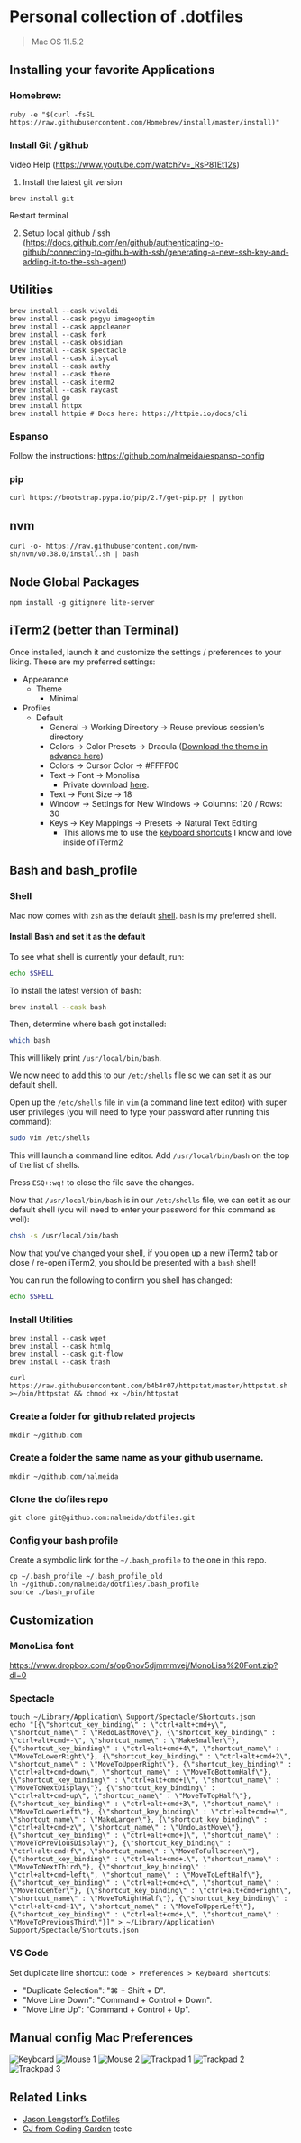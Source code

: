 # Personal collection of .dotfiles

> Mac OS 11.5.2

## Installing your favorite Applications

### Homebrew: 

```
ruby -e "$(curl -fsSL https://raw.githubusercontent.com/Homebrew/install/master/install)"
```

### Install Git / github

Video Help (https://www.youtube.com/watch?v=_RsP81Et12s)

1) Install the latest git version

```
brew install git
```

Restart terminal

2) Setup local github / ssh (https://docs.github.com/en/github/authenticating-to-github/connecting-to-github-with-ssh/generating-a-new-ssh-key-and-adding-it-to-the-ssh-agent)


## Utilities

```
brew install --cask vivaldi
brew install --cask pngyu imageoptim
brew install --cask appcleaner
brew install --cask fork
brew install --cask obsidian
brew install --cask spectacle
brew install --cask itsycal
brew install --cask authy
brew install --cask there
brew install --cask iterm2
brew install --cask raycast
brew install go
brew install httpx
brew install httpie # Docs here: https://httpie.io/docs/cli
```

### Espanso

Follow the instructions: https://github.com/nalmeida/espanso-config

### pip

```
curl https://bootstrap.pypa.io/pip/2.7/get-pip.py | python
```

## nvm

```
curl -o- https://raw.githubusercontent.com/nvm-sh/nvm/v0.38.0/install.sh | bash
```

## Node Global Packages

```
npm install -g gitignore lite-server
```

## iTerm2 (better than Terminal)

Once installed, launch it and customize the settings / preferences to your liking. These are my preferred settings:

* Appearance
  * Theme
    * Minimal
* Profiles
  * Default
      * General -> Working Directory -> Reuse previous session's directory
      * Colors -> Color Presets -> Dracula ([Download the theme in advance here](https://draculatheme.com/iterm))
      * Colors -> Cursor Color -> #FFFF00
      * Text -> Font -> Monolisa
          * Private download [here](https://www.dropbox.com/s/op6nov5djmmmvej/MonoLisa%20Font.zip?dl=0).
      * Text -> Font Size -> 18
      * Window -> Settings for New Windows -> Columns: 120 / Rows: 30
      * Keys -> Key Mappings -> Presets -> Natural Text Editing
          * This allows me to use the [keyboard shortcuts](https://gist.github.com/w3cj/022081eda22081b82c52) I know and love inside of iTerm2

## Bash and bash_profile

### Shell

Mac now comes with `zsh` as the default [shell](https://en.wikipedia.org/wiki/Comparison_of_command_shells). `bash` is my preferred shell.

#### Install Bash and set it as the default

To see what shell is currently your default, run:

```sh
echo $SHELL
```

To install the latest version of bash:

```sh
brew install --cask bash
```

Then, determine where bash got installed:

```sh
which bash
```

This will likely print `/usr/local/bin/bash`.

We now need to add this to our `/etc/shells` file so we can set it as our default shell.

Open up the `/etc/shells` file in `vim` (a command line text editor) with super user privileges (you will need to type your password after running this command):

```sh
sudo vim /etc/shells
```

This will launch a command line editor. Add `/usr/local/bin/bash` on the top of the list of shells.

Press `ESQ+:wq!` to close the file save the changes.

Now that `/usr/local/bin/bash` is in our `/etc/shells` file, we can set it as our default shell (you will need to enter your password for this command as well):

```sh
chsh -s /usr/local/bin/bash
```

Now that you've changed your shell, if you open up a new iTerm2 tab or close / re-open iTerm2, you should be presented with a `bash` shell!

You can run the following to confirm you shell has changed:

```sh
echo $SHELL
```

### Install Utilities

```
brew install --cask wget
brew install --cask htmlq
brew install --cask git-flow
brew install --cask trash

curl https://raw.githubusercontent.com/b4b4r07/httpstat/master/httpstat.sh >~/bin/httpstat && chmod +x ~/bin/httpstat
```

### Create a folder for github related projects

```
mkdir ~/github.com
```

### Create a folder the same name as your github username.

```
mkdir ~/github.com/nalmeida
```

### Clone the dofiles repo

```
git clone git@github.com:nalmeida/dotfiles.git
```

### Config your bash profile

Create a symbolic link for the `~/.bash_profile` to the one in this repo.

```
cp ~/.bash_profile ~/.bash_profile_old
ln ~/github.com/nalmeida/dotfiles/.bash_profile
source ./bash_profile
```

## Customization

### MonoLisa font

https://www.dropbox.com/s/op6nov5djmmmvej/MonoLisa%20Font.zip?dl=0

### Spectacle

```
touch ~/Library/Application\ Support/Spectacle/Shortcuts.json
echo "[{\"shortcut_key_binding\" : \"ctrl+alt+cmd+y\", \"shortcut_name\" : \"RedoLastMove\"}, {\"shortcut_key_binding\" : \"ctrl+alt+cmd+-\", \"shortcut_name\" : \"MakeSmaller\"}, {\"shortcut_key_binding\" : \"ctrl+alt+cmd+4\", \"shortcut_name\" : \"MoveToLowerRight\"}, {\"shortcut_key_binding\" : \"ctrl+alt+cmd+2\", \"shortcut_name\" : \"MoveToUpperRight\"}, {\"shortcut_key_binding\" : \"ctrl+alt+cmd+down\", \"shortcut_name\" : \"MoveToBottomHalf\"}, {\"shortcut_key_binding\" : \"ctrl+alt+cmd+[\", \"shortcut_name\" : \"MoveToNextDisplay\"}, {\"shortcut_key_binding\" : \"ctrl+alt+cmd+up\", \"shortcut_name\" : \"MoveToTopHalf\"}, {\"shortcut_key_binding\" : \"ctrl+alt+cmd+3\", \"shortcut_name\" : \"MoveToLowerLeft\"}, {\"shortcut_key_binding\" : \"ctrl+alt+cmd+=\", \"shortcut_name\" : \"MakeLarger\"}, {\"shortcut_key_binding\" : \"ctrl+alt+cmd+z\", \"shortcut_name\" : \"UndoLastMove\"}, {\"shortcut_key_binding\" : \"ctrl+alt+cmd+]\", \"shortcut_name\" : \"MoveToPreviousDisplay\"}, {\"shortcut_key_binding\" : \"ctrl+alt+cmd+f\", \"shortcut_name\" : \"MoveToFullscreen\"}, {\"shortcut_key_binding\" : \"ctrl+alt+cmd+.\", \"shortcut_name\" : \"MoveToNextThird\"}, {\"shortcut_key_binding\" : \"ctrl+alt+cmd+left\", \"shortcut_name\" : \"MoveToLeftHalf\"}, {\"shortcut_key_binding\" : \"ctrl+alt+cmd+c\", \"shortcut_name\" : \"MoveToCenter\"}, {\"shortcut_key_binding\" : \"ctrl+alt+cmd+right\", \"shortcut_name\" : \"MoveToRightHalf\"}, {\"shortcut_key_binding\" : \"ctrl+alt+cmd+1\", \"shortcut_name\" : \"MoveToUpperLeft\"}, {\"shortcut_key_binding\" : \"ctrl+alt+cmd+,\", \"shortcut_name\" : \"MoveToPreviousThird\"}]" > ~/Library/Application\ Support/Spectacle/Shortcuts.json
```

### VS Code

Set duplicate line shortcut: `Code > Preferences > Keyboard Shortcuts`: 

 - "Duplicate Selection": "⌘ + Shift + D".
 - "Move Line Down": "Command + Control + Down".
 - "Move Line Up": "Command + Control + Up".


## Manual config Mac Preferences

![Keyboard](https://raw.github.com/nalmeida/dotfiles/master/keyboard.png)
![Mouse 1](https://raw.github.com/nalmeida/dotfiles/master/mouse-1.png)
![Mouse 2](https://raw.github.com/nalmeida/dotfiles/master/mouse-2.png)
![Trackpad 1](https://raw.github.com/nalmeida/dotfiles/master/trackpad-1.png)
![Trackpad 2](https://raw.github.com/nalmeida/dotfiles/master/trackpad-2.png)
![Trackpad 3](https://raw.github.com/nalmeida/dotfiles/master/trackpad-3.png)


## Related Links

* [Jason Lengstorf’s Dotfiles](https://github.com/jlengstorf/dotfiles)
* [CJ from Coding Garden](https://github.com/CodingGarden/vscode-settings)
teste

